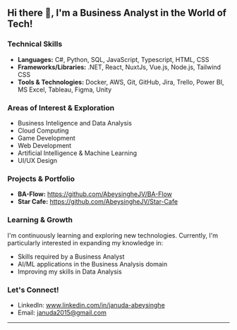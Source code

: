 ## Hi there 👋, I'm a Business Analyst in the World of Tech!


### Technical Skills

* **Languages:** C#, Python, SQL, JavaScript, Typescript, HTML, CSS
* **Frameworks/Libraries:** .NET, React, NuxtJs, Vue.js, Node.js, Tailwind CSS
* **Tools & Technologies:** Docker, AWS, Git, GitHub, Jira, Trello, Power BI, MS Excel, Tableau, Figma, Unity

### Areas of Interest & Exploration

* Business Inteligence and Data Analysis
* Cloud Computing 
* Game Development
* Web Development 
* Artificial Intelligence & Machine Learning 
* UI/UX Design 

### Projects & Portfolio


* **BA-Flow:** https://github.com/AbeysingheJV/BA-Flow
* **Star Cafe:** https://github.com/AbeysingheJV/Star-Cafe

### Learning & Growth

I'm continuously learning and exploring new technologies. Currently, I'm particularly interested in expanding my knowledge in:


* Skills required by a Business Analyst
* AI/ML applications in the Business Analysis domain
* Improving my skills in Data Analysis

### Let's Connect!

* LinkedIn: www.linkedin.com/in/januda-abeysinghe
* Email: januda2015@gmail.com

---
